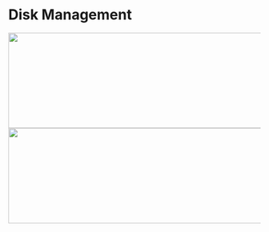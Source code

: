 # Disk Management

<img src="https://drive.google.com/uc?export=view&id=1pmjPw6CMvVa_zjf9_k_1XtLLbyJKDSpj" width="520" height="190">
<img src="https://drive.google.com/uc?export=view&id=1LELg75P8KsUIT-vO-hPJgqCtSyIkd37B" width="520" height="190">

<br>
